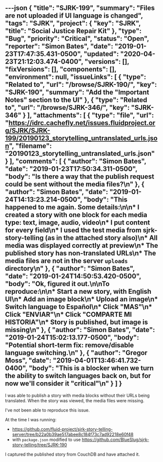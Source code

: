 ---json
{
  "title": "SJRK-199",
  "summary": "Files are not uploaded if UI language is changed",
  "tags": "SJRK",
  "project": {
    "key": "SJRK",
    "title": "Social Justice Repair Kit"
  },
  "type": "Bug",
  "priority": "Critical",
  "status": "Open",
  "reporter": "Simon Bates",
  "date": "2019-01-23T17:47:35.431-0500",
  "updated": "2020-04-23T21:12:03.474-0400",
  "versions": [],
  "fixVersions": [],
  "components": [],
  "environment": null,
  "issueLinks": [
    {
      "type": "Related to",
      "url": "/browse/SJRK-190/",
      "key": "SJRK-190",
      "summary": "Add the \"Important Notes\" section to the UI"
    },
    {
      "type": "Related to",
      "url": "/browse/SJRK-346/",
      "key": "SJRK-346"
    }
  ],
  "attachments": [
    {
      "type": "file",
      "url": "https://idrc.cachefly.net/issues.fluidproject.org/SJRK/SJRK-199/20190123_storytelling_untranslated_urls.json",
      "filename": "20190123_storytelling_untranslated_urls.json"
    }
  ],
  "comments": [
    {
      "author": "Simon Bates",
      "date": "2019-01-23T17:50:34.311-0500",
      "body": "Is there a way that the publish request could be sent without the media files?\n"
    },
    {
      "author": "Simon Bates",
      "date": "2019-01-24T14:13:23.214-0500",
      "body": "This happened to me again. Some details:\n\n* I created a story with one block for each media type: text, image, audio, video\n* I put content for every field\n* I used the test media from sjrk-story-telling (as in the attached story also)\n* All media was displayed correctly at preview\n* The published story has non-translated URLs\n* The media files are not in the server `uploads` directory\n"
    },
    {
      "author": "Simon Bates",
      "date": "2019-01-24T14:50:53.420-0500",
      "body": "Ok, figured it out.\n\nTo reproduce:\n\n* Start a new story, with English UI\n* Add an image block\n* Upload an image\n* Switch language to Español\n* Click \"MAS\"\n* Click \"ENVIAR\"\n* Click \"COMPARTE MI HISTORIA\"\n* Story is published, but image is missing\n"
    },
    {
      "author": "Simon Bates",
      "date": "2019-01-24T15:02:13.177-0500",
      "body": "Potential short-term fix: remove/disable language switching.\n"
    },
    {
      "author": "Gregor Moss",
      "date": "2019-04-01T13:46:41.732-0400",
      "body": "This is a blocker when we turn the ability to switch languages back on, but for now we'll consider it \"critical\"\n"
    }
  ]
}
---
I was able to publish a story with media blocks without their URLs being translated. When the story was viewed, the media files were missing.

I've not been able to reproduce this issue.

At the time I was running:

* <https://github.com/fluid-project/sjrk-story-telling-server/tree/b22a0b39ae517abee8c184f73c7ad92218e60f48>
* with `package.json` modified to use <https://github.com/BlueSlug/sjrk-story-telling/tree/SJRK-190>

I captured the published story from CouchDB and have attached it.

        